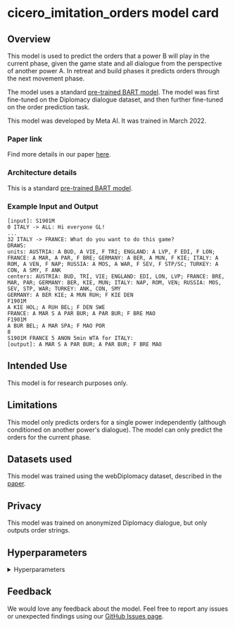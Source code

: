 # cicero_imitation_orders model card

## Overview

This model is used to predict the orders that a power B will play in the current phase, given the game state and all dialogue from the perspective of another power A. In retreat and build phases it predicts orders through the next movement phase.

The model uses a standard [pre-trained BART model](https://arxiv.org/pdf/1910.13461.pdf). The model was first fine-tuned on the Diplomacy dialogue dataset, and then further fine-tuned on the order prediction task.

This model was developed by Meta AI. It was trained in March 2022.

### Paper link

Find more details in our paper [here](https://www.science.org/doi/10.1126/science.ade9097).

### Architecture details

This is a standard [pre-trained BART model](https://arxiv.org/pdf/1910.13461.pdf).

### Example Input and Output
```
[input]: S1901M
0 ITALY -> ALL: Hi everyone GL!
...
32 ITALY -> FRANCE: What do you want to do this game?
DRAWS:
units: AUSTRIA: A BUD, A VIE, F TRI; ENGLAND: A LVP, F EDI, F LON; FRANCE: A MAR, A PAR, F BRE; GERMANY: A BER, A MUN, F KIE; ITALY: A ROM, A VEN, F NAP; RUSSIA: A MOS, A WAR, F SEV, F STP/SC; TURKEY: A CON, A SMY, F ANK
centers: AUSTRIA: BUD, TRI, VIE; ENGLAND: EDI, LON, LVP; FRANCE: BRE, MAR, PAR; GERMANY: BER, KIE, MUN; ITALY: NAP, ROM, VEN; RUSSIA: MOS, SEV, STP, WAR; TURKEY: ANK, CON, SMY
GERMANY: A BER KIE; A MUN RUH; F KIE DEN
F1901M
A KIE HOL; A RUH BEL; F DEN SWE
FRANCE: A MAR S A PAR BUR; A PAR BUR; F BRE MAO
F1901M
A BUR BEL; A MAR SPA; F MAO POR
8
S1901M FRANCE 5 ANON 5min WTA for ITALY:
[output]: A MAR S A PAR BUR; A PAR BUR; F BRE MAO
```

## Intended Use

This model is for research purposes only.

## Limitations

This model only predicts orders for a single power independently (although conditioned on another power's dialogue). The model can only predict the orders for the current phase.

## Datasets used

This model was trained using the webDiplomacy dataset, described in the [paper](https://www.science.org/doi/10.1126/science.ade9097).

## Privacy

This model was trained on anonymized Diplomacy dialogue, but only outputs order strings.

## Hyperparameters
<details>
<summary> Hyperparameters </summary>

 - `task`: `message_history_orderhistorysincelastmovementphase_shortstate_allorderindependentrollout_chunk`
 - `datatype`: `train`
 - `hide_labels`: `False`
 - `multitask_weights`: `[1]`
 - `batchsize`: `2`
 - `dynamic_batching`: `None`
 - `model`: `bart`
 - `dict_class`: `parlai.core.dict:DictionaryAgent`
 - `evaltask`: `None`
 - `final_extra_opt`: ``
 - `eval_batchsize`: `None`
 - `eval_dynamic_batching`: `None`
 - `num_workers`: `8`
 - `display_examples`: `False`
 - `num_epochs`: `-1`
 - `max_train_time`: `-1`
 - `max_train_steps`: `250000`
 - `log_every_n_steps`: `100`
 - `validation_every_n_secs`: `-1`
 - `validation_every_n_steps`: `1000`
 - `save_every_n_secs`: `3600.0`
 - `save_after_valid`: `True`
 - `validation_every_n_epochs`: `-1`
 - `validation_max_exs`: `-1`
 - `short_final_eval`: `False`
 - `validation_patience`: `30`
 - `validation_metric`: `ppl`
 - `validation_metric_mode`: `min`
 - `validation_cutoff`: `1.0`
 - `validation_share_agent`: `False`
 - `metrics`: `default`
 - `aggregate_micro`: `False`
 - `dict_maxexs`: `-1`
 - `dict_include_valid`: `False`
 - `dict_include_test`: `False`
 - `log_every_n_secs`: `120.0`
 - `distributed_world_size`: `128`
 - `ddp_backend`: `ddp`
 - `image_size`: `256`
 - `image_cropsize`: `224`
 - `allorders_mark_all_holds`: `True`
 - `filter_all_holds`: `True`
 - `n_chunks`: `-1`
 - `counting_examples`: `False`
 - `include_task_token`: `False`
 - `message_history_truncation`: `2048`
 - `task_version`: `3`
 - `include_game_info`: `True`
 - `include_player_ratings`: `True`
 - `include_draw_info`: `False`
 - `include_draw_state`: `True`
 - `hide_empty_draw_state`: `True`
 - `include_centers_state`: `True`
 - `include_builds_state`: `False`
 - `player_rating_max`: `5`
 - `player_rating_percentiles`: `games_played`
 - `set_player_rating`: `-1`
 - `include_player_chattiness`: `False`
 - `set_player_chattiness`: `-1`
 - `only_phase`: `None`
 - `only_game_id`: `None`
 - `only_chunk`: `-1`
 - `skip_input_validation`: `False`
 - `input_validation_check_pct`: `0.1`
 - `lie_detector_annotations_dir`: `None`
 - `lie_detector_filter_above_stdev`: `None`
 - `embedding_size`: `1024`
 - `n_layers`: `2`
 - `ffn_size`: `4096`
 - `dropout`: `0.1`
 - `attention_dropout`: `0.0`
 - `relu_dropout`: `0.0`
 - `n_heads`: `16`
 - `learn_positional_embeddings`: `True`
 - `embeddings_scale`: `False`
 - `n_positions`: `2048`
 - `n_segments`: `0`
 - `variant`: `bart`
 - `activation`: `gelu`
 - `output_scaling`: `1.0`
 - `share_word_embeddings`: `True`
 - `n_encoder_layers`: `12`
 - `n_decoder_layers`: `12`
 - `model_parallel`: `False`
 - `checkpoint_activations`: `False`
 - `beam_size`: `1`
 - `beam_min_length`: `1`
 - `beam_context_block_ngram`: `-1`
 - `beam_block_ngram`: `-1`
 - `beam_block_full_context`: `True`
 - `beam_length_penalty`: `0.65`
 - `skip_generation`: `True`
 - `inference`: `greedy`
 - `topk`: `10`
 - `topp`: `0.9`
 - `beam_delay`: `30`
 - `beam_block_list_filename`: `None`
 - `temperature`: `1.0`
 - `compute_tokenized_bleu`: `False`
 - `embedding_type`: `random`
 - `embedding_projection`: `random`
 - `fp16`: `True`
 - `fp16_impl`: `mem_efficient`
 - `force_fp16_tokens`: `True`
 - `optimizer`: `mem_eff_adam`
 - `learningrate`: `8e-05`
 - `gradient_clip`: `0.1`
 - `adam_eps`: `1e-08`
 - `adafactor_eps`: `[1e-30, 0.001]`
 - `momentum`: `0`
 - `nesterov`: `True`
 - `nus`: `[0.7]`
 - `betas`: `[0.9, 0.999]`
 - `weight_decay`: `None`
 - `rank_candidates`: `False`
 - `truncate`: `-1`
 - `text_truncate`: `2048`
 - `label_truncate`: `512`
 - `history_reversed`: `False`
 - `history_size`: `-1`
 - `person_tokens`: `False`
 - `split_lines`: `False`
 - `use_reply`: `label`
 - `add_p1_after_newln`: `False`
 - `history_add_global_end_token`: `None`
 - `special_tok_lst`: `NON_SILENCE,[EO_STATE],[REDACTED],Austria,England,Germany,AUSTRIA,ENGLAND,GERMANY,SILENCE,France,Russia,Turkey,FRANCE,RUSSIA,TURKEY,SPA/NC,STP/SC,BUL/SC,STP/NC,BUL/EC,SPA/SC,[EO_O],[EO_M],Italy,ITALY,VEN,ALB,KIE,BAR,NWG,TUS,EDI,GRE,PRU,BUD,HEL,IRI,SKA,GAL,TYS,RUM,NAP,SMY,LON,ADR,BOH,EAS,BEL,ANK,MAR,APU,TUN,PIE,SPA,HOL,SIL,MUN,YOR,LYO,ION,TYR,CON,WES,ENG,NAF,UKR,AEG,SER,ROM,WAR,BUR,VIA,VIE,LVP,GAS,BAL,BUL,BLA,TRI,ARM,SWE,RUH,NTH,NWY,BOT,DEN,NAO,WAL,BER,PIC,MOS,STP,BRE,PAR,SEV,MAO,SYR,FIN,LVN,CLY,POR`
 - `gpu`: `0`
 - `no_cuda`: `False`
 - `dict_initpath`: `None`
 - `dict_language`: `english`
 - `dict_max_ngram_size`: `-1`
 - `dict_minfreq`: `0`
 - `dict_maxtokens`: `-1`
 - `dict_nulltoken`: `__null__`
 - `dict_starttoken`: `__start__`
 - `dict_endtoken`: `__end__`
 - `dict_unktoken`: `__unk__`
 - `dict_tokenizer`: `gpt2`
 - `dict_lower`: `False`
 - `bpe_debug`: `False`
 - `dict_textfields`: `text,labels`
 - `bpe_vocab`: `None`
 - `bpe_merge`: `None`
 - `bpe_add_prefix_space`: `None`
 - `bpe_dropout`: `None`
 - `lr_scheduler`: `linear`
 - `lr_scheduler_patience`: `3`
 - `lr_scheduler_decay`: `0.5`
 - `invsqrt_lr_decay_gamma`: `-1`
 - `warmup_updates`: `8000`
 - `warmup_rate`: `0.0001`
 - `update_freq`: `1`
 - `starttime`: `Mar05_16-31`
 - `rank`: `0`
</details>


## Feedback

We would love any feedback about the model. Feel free to report any issues or unexpected findings using our [GitHub Issues page](https://github.com/facebookresearch/diplomacy_cicero/issues).
